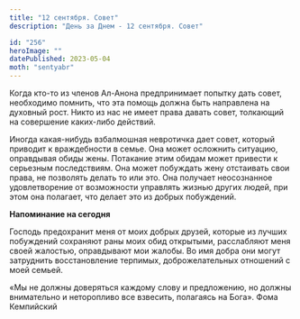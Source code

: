 ```yaml
---
title: "12 сентября. Совет"
description: "День за Днем - 12 сентября. Совет"

id: "256"
heroImage: ""
datePublished: 2023-05-04
moth: "sentyabr"
---
```


Когда кто-то из членов Ал-Анона предпринимает попытку дать совет, необходимо
помнить, что эта помощь должна быть направлена на духовный рост. Никто из нас
не имеет права давать совет, толкающий на совершение каких-либо действий.

Иногда какая-нибудь взбалмошная невротичка дает совет, который приводит к
враждебности в семье. Она может осложнить ситуацию, оправдывая обиды жены.
Потакание этим обидам может привести к серьезным последствиям. Она может
побуждать жену отстаивать свои права, не позволять делать то или это. Она
получает неосознанное удовлетворение от возможности управлять жизнью других
людей, при этом она полагает, что делает это из добрых побуждений.

**Напоминание на сегодня**

Господь предохранит меня от моих добрых друзей, которые из лучших побуждений
сохраняют раны моих обид открытыми, расслабляют меня своей жалостью,
оправдывают мои жалобы. Во имя добра они могут затруднить восстановление
терпимых, доброжелательных отношений с моей семьей.

«Мы не должны доверяться каждому слову и предложению, но должны внимательно и
неторопливо все взвесить, полагаясь на Бога». Фома Кемпийский
